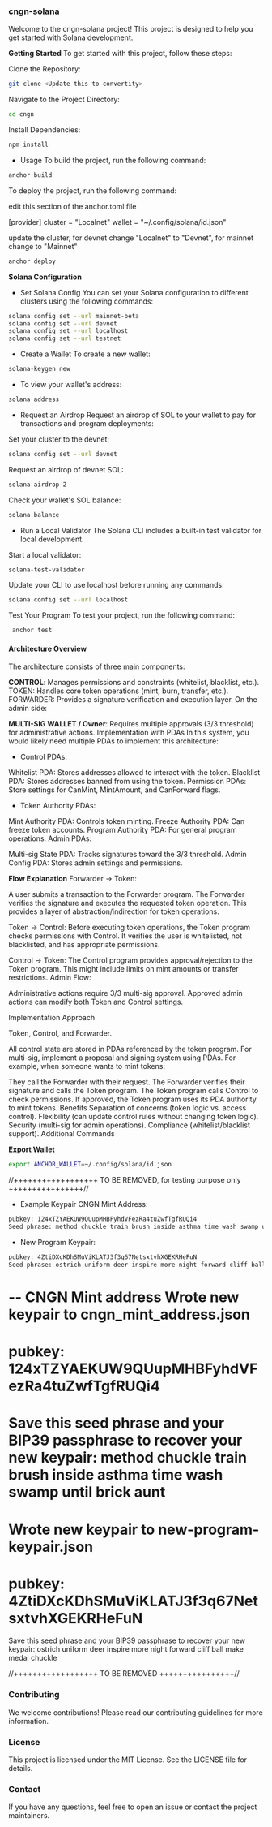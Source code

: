 ### cngn-solana
Welcome to the cngn-solana project! This project is designed to help you get started with Solana development.

**Getting Started**
To get started with this project, follow these steps:

Clone the Repository:

```sh
git clone <Update this to convertity>
```
Navigate to the Project Directory:

```sh
cd cngn
```
Install Dependencies:

```sh
npm install
```
- Usage
To build the project, run the following command:

```sh
anchor build
```

To deploy the project, run the following command:

edit this section of the anchor.toml file

[provider]
cluster = "Localnet"
wallet = "~/.config/solana/id.json"

update the cluster, for devnet change "Localnet" to "Devnet", for mainnet change to "Mainnet"

```sh
anchor deploy
```


**Solana Configuration**
- Set Solana Config
You can set your Solana configuration to different clusters using the following commands:

```sh
solana config set --url mainnet-beta
solana config set --url devnet
solana config set --url localhost
solana config set --url testnet
```
- Create a Wallet
To create a new wallet:

```sh
solana-keygen new
```
- To view your wallet's address:

```sh
solana address
```
- Request an Airdrop
Request an airdrop of SOL to your wallet to pay for transactions and program deployments:

Set your cluster to the devnet:
```sh
solana config set --url devnet
```
Request an airdrop of devnet SOL:

```sh
solana airdrop 2
```
Check your wallet's SOL balance:

```sh
solana balance
```
- Run a Local Validator
The Solana CLI includes a built-in test validator for local development.

Start a local validator:

```sh
solana-test-validator
```
Update your CLI to use localhost before running any commands:

```sh
solana config set --url localhost
```
Test Your Program
To test your project, run the following command:

```sh
 anchor test
 ```

#### Architecture Overview
The architecture consists of three main components:

**CONTROL**: Manages permissions and constraints (whitelist, blacklist, etc.).
TOKEN: Handles core token operations (mint, burn, transfer, etc.).
FORWARDER: Provides a signature verification and execution layer.
On the admin side:

**MULTI-SIG WALLET / Owner**: Requires multiple approvals (3/3 threshold) for administrative actions.
Implementation with PDAs
In this system, you would likely need multiple PDAs to implement this architecture:

- Control PDAs:

Whitelist PDA: Stores addresses allowed to interact with the token.
Blacklist PDA: Stores addresses banned from using the token.
Permission PDAs: Store settings for CanMint, MintAmount, and CanForward flags.

- Token Authority PDAs:

Mint Authority PDA: Controls token minting.
Freeze Authority PDA: Can freeze token accounts.
Program Authority PDA: For general program operations.
Admin PDAs:

Multi-sig State PDA: Tracks signatures toward the 3/3 threshold.
Admin Config PDA: Stores admin settings and permissions.

**Flow Explanation**
Forwarder -> Token:

A user submits a transaction to the Forwarder program.
The Forwarder verifies the signature and executes the requested token operation.
This provides a layer of abstraction/indirection for token operations.

Token -> Control:
Before executing token operations, the Token program checks permissions with Control.
It verifies the user is whitelisted, not blacklisted, and has appropriate permissions.

Control -> Token:
The Control program provides approval/rejection to the Token program.
This might include limits on mint amounts or transfer restrictions.
Admin Flow:

Administrative actions require 3/3 multi-sig approval.
Approved admin actions can modify both Token and Control settings.

Implementation Approach

Token, Control, and Forwarder.

All control state are stored in PDAs referenced by the token program.
For multi-sig, implement a proposal and signing system using PDAs.
For example, when someone wants to mint tokens:

They call the Forwarder with their request.
The Forwarder verifies their signature and calls the Token program.
The Token program calls Control to check permissions.
If approved, the Token program uses its PDA authority to mint tokens.
Benefits
Separation of concerns (token logic vs. access control).
Flexibility (can update control rules without changing token logic).
Security (multi-sig for admin operations).
Compliance (whitelist/blacklist support).
Additional Commands

**Export Wallet**
```sh
export ANCHOR_WALLET=~/.config/solana/id.json
```
//++++++++++++++++++ TO BE REMOVED, for testing purpose only ++++++++++++++++//
- Example Keypair
CNGN Mint Address:

```sh
pubkey: 124xTZYAEKUW9QUupMHBFyhdVFezRa4tuZwfTgfRUQi4
Seed phrase: method chuckle train brush inside asthma time wash swamp until brick aunt
```
- New Program Keypair:


```sh
pubkey: 4ZtiDXcKDhSMuViKLATJ3f3q67NetsxtvhXGEKRHeFuN
Seed phrase: ostrich uniform deer inspire more night forward cliff ball make medal chuckle
```

-- CNGN Mint address
Wrote new keypair to cngn_mint_address.json
=========================================================================
pubkey: 124xTZYAEKUW9QUupMHBFyhdVFezRa4tuZwfTgfRUQi4
=========================================================================
Save this seed phrase and your BIP39 passphrase to recover your new keypair:
method chuckle train brush inside asthma time wash swamp until brick aunt
=========================================================================


Wrote new keypair to new-program-keypair.json
=============================================================================
pubkey: 4ZtiDXcKDhSMuViKLATJ3f3q67NetsxtvhXGEKRHeFuN
=============================================================================
Save this seed phrase and your BIP39 passphrase to recover your new keypair:
ostrich uniform deer inspire more night forward cliff ball make medal chuckle

//++++++++++++++++++ TO BE REMOVED ++++++++++++++++//



### Contributing
We welcome contributions! Please read our contributing guidelines for more information.

### License
This project is licensed under the MIT License. See the LICENSE file for details.

### Contact
If you have any questions, feel free to open an issue or contact the project maintainers.
